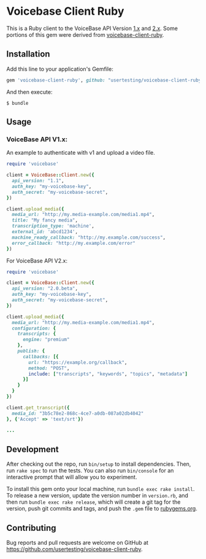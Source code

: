 # Voicebase Client Ruby

This is a Ruby client to the VoiceBase API Version [1.x](http://www.voicebase.com/developers/) and [2.x](https://apis.voicebase.com). Some portions of this gem were derived from [voicebase-client-ruby](https://github.com/popuparchive/voicebase-client-ruby).

## Installation

Add this line to your application's Gemfile:

```ruby
gem 'voicebase-client-ruby', github: "usertesting/voicebase-client-ruby"
```

And then execute:

    $ bundle

## Usage

### VoiceBase API V1.x:

An example to authenticate with v1 and upload a video file.

```ruby
require 'voicebase'

client = VoiceBase::Client.new({
  api_version: "1.1",
  auth_key: "my-voicebase-key",
  auth_secret: "my-voicebase-secret",
})

client.upload_media({
  media_url: "http://my.media-example.com/media1.mp4",
  title: "My fancy media",
  transcription_type: 'machine',
  external_id: 'abcd1234',
  machine_ready_callback: "http://my.example.com/success",
  error_callback: "http://my.example.com/error"
})

```

For VoiceBase API V2.x:

```ruby
require 'voicebase'

client = VoiceBase::Client.new({
  api_version: "2.0.beta",
  auth_key: "my-voicebase-key",
  auth_secret: "my-voicebase-secret",
})

client.upload_media({
  media_url: "http://my.media-example.com/media1.mp4",
  configuration: {
    transcripts: {
      engine: "premium"
    },
    publish: {
      callbacks: [{
        url: "https://example.org/callback",
        method: "POST",
        include: ["transcripts", "keywords", "topics", "metadata"]
      }]
    }
  }
})

client.get_transcript({
  media_id: "3b5c78e2-868c-4ce7-a0db-087a02db4042"
}, {'Accept' => 'text/srt'})

...
```

## Development

After checking out the repo, run `bin/setup` to install dependencies. Then, run `rake spec` to run the tests. You can also run `bin/console` for an interactive prompt that will allow you to experiment.

To install this gem onto your local machine, run `bundle exec rake install`. To release a new version, update the version number in `version.rb`, and then run `bundle exec rake release`, which will create a git tag for the version, push git commits and tags, and push the `.gem` file to [rubygems.org](https://rubygems.org).

## Contributing

Bug reports and pull requests are welcome on GitHub at https://github.com/usertesting/voicebase-client-ruby.

